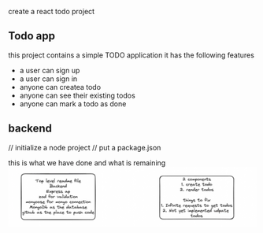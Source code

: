 create a react todo project 
<!-- //readme.md is a pretty way to write html text

## Hi there // for heading -->

## Todo app

this project contains a simple TODO application
it has the following features

- a user can sign up
- a user can sign in
- anyone can createa todo
- anyone can see their existing todos
- anyone can mark a todo as done

## backend
// initialize a node project
// put a package.json
<!-- npm init -y -->
this is what we have done and what is remaining
![image](image.png)
